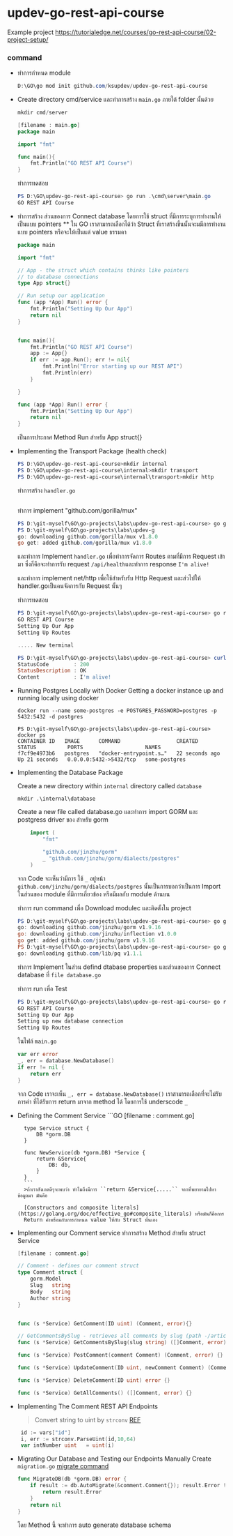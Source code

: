 # updev-go-rest-api-course
Example project https://tutorialedge.net/courses/go-rest-api-course/02-project-setup/

### command
 - ทำการกำหนด module
    ```powershell
    D:\GO\go mod init github.com/ksupdev/updev-go-rest-api-course
    ```

 - Create directory cmd/service และทำการสร้าง ``main.go`` ภายใต้ folder นั้นด้วย
    ```powershell
    mkdir cmd/server
    ```
    ```GO
    [filename : main.go]
    package main

    import "fmt"

    func main(){
        fmt.Println("GO REST API Course")
    }
    ```
    ทำการทดสอบ 

    ``` powershell
    PS D:\GO\updev-go-rest-api-course> go run .\cmd\server\main.go
    GO REST API Course
    ```

- ทำการสร้าง ส่วนของการ Connect database โดยการใช้ struct ที่มีการระบุการทำงานให้เป็นแบบ pointers ** ใน GO เราสามารถเลือกได้ว่า Struct ที่เราสร้างขึ้นนั้นจะมมีการทำงานแบบ pointers หรือจะให้เป็นแต่ value ธรรมดา
    ```GO
    package main

    import "fmt"

    // App - the struct which contains thinks like pointers
    // to database connections
    type App struct{}

    // Run setup our application
    func (app *App) Run() error {
        fmt.Println("Setting Up Our App")
        return nil
    }


    func main(){
        fmt.Println("GO REST API Course")
        app := App{}
        if err := app.Run(); err != nil{
            fmt.Println("Error starting up our REST API")
            fmt.Println(err)
        }

    }
    ```
    
    ```GO
    func (app *App) Run() error {
        fmt.Println("Setting Up Our App")
        return nil
    }
    ```
    เป็นการประกาศ Method Run สำหรับ App struct{}

- Implementing the Transport Package (health check)
    ```powershell
    PS D:\GO\updev-go-rest-api-course>mkdir internal
    PS D:\GO\updev-go-rest-api-course\internal>mkdir transport
    PS D:\GO\updev-go-rest-api-course\internal\transport>mkdir http
    ```
    ทำการสร้าง ``handler.go``

    ```GO

    ```

    ทำการ implement "github.com/gorilla/mux"

    ```powershell
    PS D:\git-myself\GO\go-projects\labs\updev-go-rest-api-course> go get github.com/gorilla/mux                                                                               
    PS D:\git-myself\GO\go-projects\labs\updev-g
    go: downloading github.com/gorilla/mux v1.8.0
    go get: added github.com/gorilla/mux v1.8.0

    ```
    และทำการ Implement ``handler.go`` เพื่อทำการจัดการ Routes ตามที่มีการ Request เข้ามา ซึ่งก็คือจะทำการรับ request ``/api/health``และทำการ response ``I'm alive!``


    และทำการ implement net/http เพื่อใช้สำหรับรับ Http Request และส่วไปให้ handler.goเป็นคนจัดการกับ Request นั้นๆ

    ทำการทดสอบ

    ```powershell
    PS D:\git-myself\GO\go-projects\labs\updev-go-rest-api-course> go run .\cmd\server\main.go
    GO REST API Course
    Setting Up Our App
    Setting Up Routes
    
    ..... New terminal

    PS D:\git-myself\GO\go-projects\labs\updev-go-rest-api-course> curl http://localhost:8080/api/health
    StatusCode        : 200
    StatusDescription : OK
    Content           : I'm alive!
    ```

- Running Postgres Locally with Docker
    Getting a docker instance up and running locally using docker
    ```docker
    docker run --name some-postgres -e POSTGRES_PASSWORD=postgres -p 5432:5432 -d postgres

    PS D:\git-myself\GO\go-projects\labs\updev-go-rest-api-course> docker ps
    CONTAINER ID   IMAGE      COMMAND                  CREATED          STATUS          PORTS                    NAMES
    f7cf9e4973b6   postgres   "docker-entrypoint.s…"   22 seconds ago   Up 21 seconds   0.0.0.0:5432->5432/tcp   some-postgres

    ```
- Implementing the Database Package
    
    Create a new directory within `internal` directory called ``database``
    ```
    mkdir .\internal\database 
    ```

    Create a new file called database.go และทำการ import GORM และ postgress driver ของ สำหรับ gorm
    ```GO
        import (
            "fmt"

            "github.com/jinzhu/gorm"
            _ "github.com/jinzhu/gorm/dialects/postgres"
        )
    ```
    จาก Code จะเห็นว่ามีการ ใช้ ``_`` อยู่หน้า ``github.com/jinzhu/gorm/dialects/postgres`` นั้นเป็นการบอกว่าเป็นการ Import ในส่วนของ module ที่มีการเกี่ยวข้อง หรือมีผลกับ module ด้านบน

    ทำการ run command เพื่อ Download modulec และติดตั้งใน project

    ```powershell
    PS D:\git-myself\GO\go-projects\labs\updev-go-rest-api-course> go get github.com/jinzhu/gorm
    go: downloading github.com/jinzhu/gorm v1.9.16
    go: downloading github.com/jinzhu/inflection v1.0.0
    go get: added github.com/jinzhu/gorm v1.9.16
    PS D:\git-myself\GO\go-projects\labs\updev-go-rest-api-course> go get github.com/jinzhu/gorm/dialects/postgres
    go: downloading github.com/lib/pq v1.1.1
    ```

    ทำการ Implement ในส่วน defind dtabase properties และส่วนของการ Connect database ที่ ``file database.go``


    ทำการ run เพื่อ Test 
    ``` powershell
    PS D:\git-myself\GO\go-projects\labs\updev-go-rest-api-course> go run .\cmd\server\main.go
    GO REST API Course
    Setting Up Our App
    Setting up new database connection
    Setting Up Routes

    ```

    ในไฟล์ ``main.go``
    ```GO
	var err error
	_, err = database.NewDatabase()
	if err != nil {
		return err
	}
    ```
    จาก Code เราจะเห็น ``_, err = database.NewDatabase()`` เราสามารถเลือกที่จะไม่รับการค่า ที่ได้รับการ return มาจาก method ได้ โดยการใช้ underscode ``_``

- Defining the Comment Service
        ```GO
        [filename : comment.go]

        type Service struct {
            DB *gorm.DB
        }

        func NewService(db *gorm.DB) *Service {
            return &Service{
                DB: db,
            }
        }
        ```
        >ถ้าเราสังเกตดีๆจะพบว่า ทำไมถึงมีการ ``return &Service{.....`` จากที่พยายามไปหาข้อมูลมา มันคือ 
        
        [Constructors and composite literals](https://golang.org/doc/effective_go#composite_literals) หรือมันก็คือการ
        Return ค่าพร้อมกับการกำหนด value ให้กับ Struct นั้นเอง

- Implementing our Comment service
    ทำการสร้าง Method สำหรับ struct Service
    ```GO
    [filename : comment.go]

    // Comment - defines our comment struct
    type Comment struct {
        gorm.Model
        Slug   string
        Body   string
        Author string
    }
    

    func (s *Service) GetComment(ID uint) (Comment, error){}

    // GetCommentsBySlug - retrieves all comments by slug (path -/article/name/)
    func (s *Service) GetCommentsBySlug(slug string) ([]Comment, error) {}

    func (s *Service) PostComment(comment Comment) (Comment, error) {}

    func (s *Service) UpdateComment(ID uint, newComment Comment) (Comment, error) {}

    func (s *Service) DeleteComment(ID uint) error {}

    func (s *Service) GetAllComments() ([]Comment, error) {}
    ```

- Implementing The Comment REST API Endpoints
    > Convert string to uint by ``strconv`` [REF](https://golang.org/pkg/strconv/)
    ``` GO
     id := vars["id"]
	 i, err := strconv.ParseUint(id,10,64)
     var intNumber uint   = uint(i)
    ```

- Migrating Our Database and Testing our Endpoints Manually
    Create ``migration.go`` [migrate command](https://gorm.io/docs/migration.html)
    ```GO
    func MigrateDB(db *gorm.DB) error {
        if result := db.AutoMigrate(&comment.Comment{}); result.Error != nil {
            return result.Error
        }
        return nil
    }
    ```
    โดย Method นี้ จะทำการ auto generate database schema





 
 